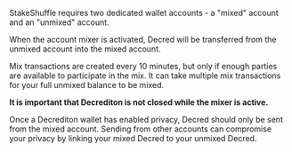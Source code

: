 StakeShuffle requires two dedicated wallet accounts - a "mixed" account and an
"unmixed" account.

When the account mixer is activated, Decred will be transferred from the unmixed
account into the mixed account.

Mix transactions are created every 10 minutes, but only if enough parties are
available to participate in the mix.
It can take multiple mix transactions for your full unmixed balance to be mixed.

**It is important that Decrediton is not closed while the mixer is active.**

Once a Decrediton wallet has enabled privacy, Decred should only be sent from
the mixed account.
Sending from other accounts can compromise your privacy by linking your mixed
Decred to your unmixed Decred.
